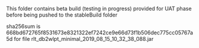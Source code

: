 This folder contains beta build (testing in progress) provided for UAT phase before being pushed to the stableBuild folder

sha256sum is 668bd672765f8531673e8321322ef7242ce9e66d73f1b506dec775cc05767a5d 
 for file rlt_db2wlpt_minimal_2019_08_15_10_32_38_088.jar

